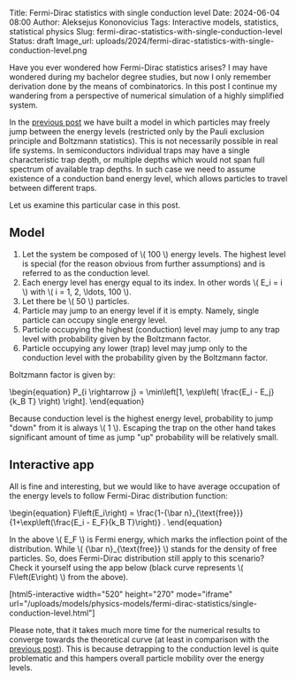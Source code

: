 Title: Fermi-Dirac statistics with single conduction level
Date: 2024-06-04 08:00
Author: Aleksejus Kononovicius
Tags: Interactive models, statistics, statistical physics
Slug: fermi-dirac-statistics-with-single-conduction-level
Status: draft
Image_url: uploads/2024/fermi-dirac-statistics-with-single-conduction-level.png

Have you ever wondered how Fermi-Dirac statistics arises? I may have
wondered during my bachelor degree studies, but now I only remember
derivation done by the means of combinatorics. In this post I continue my
wandering from a perspective of numerical simulation of a highly simplified
system.

In the [previous post]({filename}/articles/2024/fermi-dirac-statistics.md)
we have built a model in which particles may freely jump between the energy
levels (restricted only by the Pauli exclusion principle and Boltzmann
statistics). This is not necessarily possible in real life systems. In
semiconductors individual traps may have a single characteristic trap depth,
or multiple depths which would not span full spectrum of available trap
depths. In such case we need to assume existence of a conduction band energy
level, which allows particles to travel between different traps.

Let us examine this particular case in this post.
<!--more-->

## Model

1. Let the system be composed of \\\( 100 \\\) energy levels. The highest
   level is special (for the reason obvious from further assumptions) and is
   referred to as the conduction level.
1. Each energy level has energy equal to its index. In other words \\\( E\_i
   = i \\\) with \\\( i = 1, 2, \ldots, 100 \\\).
1. Let there be \\\( 50 \\\) particles.
1. Particle may jump to an energy level if it is empty. Namely, single
   particle can occupy single energy level.
1. Particle occupying the highest (conduction) level may jump to any trap
   level with probability given by the Boltzmann factor.
1. Particle occupying any lower (trap) level may jump only to the conduction
   level with the probability given by the Boltzmann factor.

Boltzmann factor is given by:

\begin{equation}
    P\_{i \rightarrow j} = \min\left[1, \exp\left( \frac{E\_i - E\_j}{k\_B T} \right) \right].
\end{equation}

Because conduction level is the highest energy level, probability to jump
"down" from it is always \\\( 1 \\\). Escaping the trap on the other hand
takes significant amount of time as jump "up" probability will be relatively
small.

## Interactive app

All is fine and interesting, but we would like to have average
occupation of the energy levels to follow Fermi-Dirac distribution function:

\begin{equation}
    F\left(E\_i\right) = \frac{1-{\bar n}\_{\text{free}}}{1+\exp\left(\frac{E\_i - E\_F}{k\_B T}\right)} .
\end{equation}

In the above \\\( E\_F \\\) is Fermi energy, which marks the inflection
point of the distribution. While \\\( {\bar n}\_{\text{free}} \\\) stands
for the density of free particles. So, does Fermi-Dirac distribution still
apply to this scenario? Check it yourself using the app below (black
curve represents \\\( F\left(E\right) \\\) from the above).

[html5-interactive width="520" height="270" mode="iframe"
url="/uploads/models/physics-models/fermi-dirac-statistics/single-conduction-level.html"]

Please note, that it takes much more time for the numerical results to
converge towards the theoretical curve (at least in comparison with the
[previous post]({filename}/articles/2024/fermi-dirac-statistics.md)). This
is because detrapping to the conduction level is quite problematic and this
hampers overall particle mobility over the energy levels.
